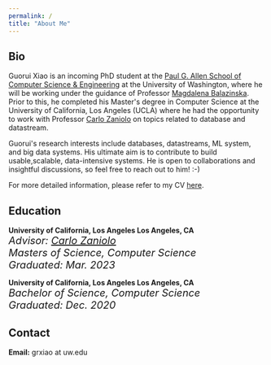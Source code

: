 ```yaml
---
permalink: /
title: "About Me"
---
```


## Bio

Guorui Xiao is an incoming PhD student at the [Paul G. Allen School of Computer Science & Engineering](https://www.cs.washington.edu/) at the University of Washington, where he will be working under the guidance of Professor [Magdalena Balazinska](https://www.cs.washington.edu/people/faculty/magda). Prior to this, he completed his Master's degree in Computer Science at the University of California, Los Angeles (UCLA) where he had the opportunity to work with Professor [Carlo Zaniolo](http://web.cs.ucla.edu/~zaniolo/) on topics related to database and datastream.

<!-- Guorui's research interests include databases, datastreams, and machine learning systems. His ultimate aim is to contribute to build usable,scalable, data-intensive systems. He is open to collaborations and insightful discussions, so feel free to reach out to him! -->

Guorui's research interests include databases, datastreams, ML system, and big data systems. His ultimate aim is to contribute to build usable,scalable, data-intensive systems. He is open to collaborations and insightful discussions, so feel free to reach out to him! :-)

For more detailed information, please refer to my CV [here](/assets/files/CV_Guorui_Xiao_2023.pdf).

## Education

<i class="fa-li fas fa-graduation-cap"></i> **University of California, Los Angeles								Los Angeles, CA** <br>
<span style="font-size:20px; font-style: oblique;">*Advisor:* [Carlo Zaniolo](http://web.cs.ucla.edu/~zaniolo/)</span> <br>
<span style="font-size:20px; font-style: oblique;">*Masters of Science, Computer Science*</span> <br>
<span style="font-size:20px; font-style: oblique;">*Graduated: Mar. 2023*</span>




<i class="fa-li fas fa-graduation-cap"></i> **University of California, Los Angeles								Los Angeles, CA** <br>
<span style="font-size:20px; font-style: oblique;">*Bachelor of Science, Computer Science*</span> <br>
<span style="font-size:20px; font-style: oblique;">*Graduated: Dec. 2020*</span>



## Contact

**Email:** grxiao at uw.edu